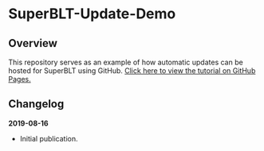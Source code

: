# SuperBLT-Update-Demo

## Overview

This repository serves as an example of how automatic updates can be hosted for SuperBLT using GitHub. [Click here to view the tutorial on GitHub Pages.](https://fragtrane.github.io/SuperBLT-Update-Demo/index.html)

## Changelog

**2019-08-16**

- Initial publication.
